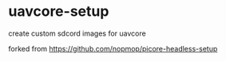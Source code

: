 # uavcore-setup
create custom sdcord images for uavcore 



forked from https://github.com/nopmop/picore-headless-setup